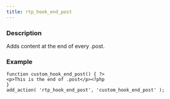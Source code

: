 ```yaml
---
title: rtp_hook_end_post
---
```


### Description


Adds content at the end of every .post.


### Example



    
    function custom_hook_end_post() { ?>
    <p>This is the end of .post</p><?php
    }
    add_action( 'rtp_hook_end_post', 'custom_hook_end_post' );
